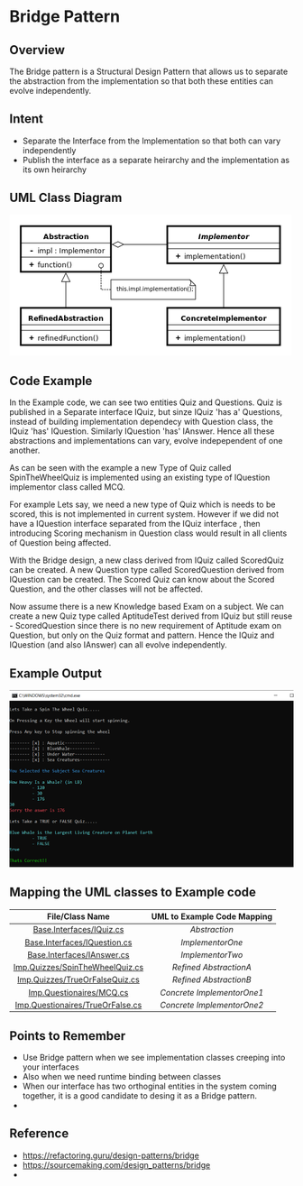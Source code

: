 # Bridge Pattern

## Overview
The Bridge pattern is a Structural Design Pattern that allows us to separate the abstraction from the implementation so that both these entities can evolve independently.

## Intent
- Separate the Interface from the Implementation so that both can vary independently
- Publish the interface as a separate heirarchy and the implementation as its own heirarchy

## UML Class Diagram
![plot](./bridge.png)


## Code Example
In the Example code, we can see two entities Quiz and Questions. Quiz is published in a Separate interface IQuiz, but sinze IQuiz 'has a' Questions, instead of building implementation dependecy with Question class, the IQuiz 'has' IQuestion. Similarly IQuestion 'has' IAnswer. Hence all these abstractions and implementations can vary, evolve indepependent of one another.

As can be seen with the example a new Type of Quiz called SpinTheWheelQuiz is implemented using an existing type of IQuestion implementor class called MCQ.

For example Lets say, we need a new type of Quiz which is needs to be scored, this is not implemented in current system. However if we did not have a IQuestion interface separated from the IQuiz interface , then introducing Scoring mechanism in Question class would result in all clients of Question being affected.

With the Bridge design, a new class derived from IQuiz called ScoredQuiz can be created. A new Question type called ScoredQuestion derived from IQuestion can be created. The Scored Quiz can know about the Scored Question, and the other classes will not be affected.

Now assume there is a new Knowledge based Exam on a subject. We can create a new Quiz type called AptitudeTest derived from IQuiz but still reuse - ScoredQuestion since there is no new requirement of Aptitude exam on Question, but only on the Quiz format and pattern. Hence the IQuiz and IQuestion (and also IAnswer) can all evolve independently.

## Example Output 
![Output](./bridge_output.png)

## Mapping the UML classes to Example code
| **File/Class Name** | **UML to Example Code Mapping**  |
| :-----: | :-: |
|[Base.Interfaces/IQuiz.cs](./Base.Interfaces/IQuiz.cs)|*Abstraction*|
|[Base.Interfaces/IQuestion.cs](./Base.Interfaces/IQuestion.cs)|*ImplementorOne*|
|[Base.Interfaces/IAnswer.cs](./Base.Interfaces/IAnswer.cs)|*ImplementorTwo*|
|[Imp.Quizzes/SpinTheWheelQuiz.cs](./Imp.Quizzes/SpinTheWheelQuiz.cs)|*Refined AbstractionA*|
|[Imp.Quizzes/TrueOrFalseQuiz.cs](./Imp.Quizzes/TrueOrFalseQuiz.cs)|*Refined AbstractionB*|
|[Imp.Questionaires/MCQ.cs](./Imp.Questionaires/MCQ.cs)|*Concrete ImplementorOne1*|
|[Imp.Questionaires/TrueOrFalse.cs](./Imp.Questionaires/TrueOrFalse.cs)|*Concrete ImplementorOne2*|


## Points to Remember
- Use Bridge pattern when we see implementation classes creeping into your interfaces
- Also when we need runtime binding between classes
- When our interface has two orthoginal entities in the system coming together, it is a good candidate to desing it as a Bridge pattern.
- 

## Reference 
- https://refactoring.guru/design-patterns/bridge
- https://sourcemaking.com/design_patterns/bridge
- 
